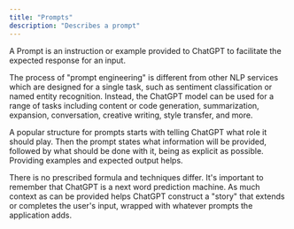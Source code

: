 ```yaml
---
title: "Prompts"
description: "Describes a prompt"
---
```


A Prompt is an instruction or example provided to ChatGPT to facilitate the expected 
response for an input.

The process of "prompt engineering" is different from other NLP services which are
designed for a single task, such as sentiment classification or named entity recognition.
Instead, the ChatGPT model can be used for a range of tasks including content or code 
generation, summarization, expansion, conversation, creative writing, style transfer, and more.

A popular structure for prompts starts with telling ChatGPT what role it should play. Then
the prompt states what information will be provided, followed by what should be done with
it, being as explicit as possible. Providing examples and expected output helps.

There is no prescribed formula and techniques differ. It's important to remember that ChatGPT
is a next word prediction machine. As much context as can be provided helps ChatGPT construct a
"story" that extends or completes the user's input, wrapped with whatever prompts the application
adds.